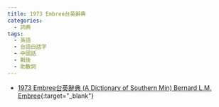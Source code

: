 ```yaml
---
title: 1973 Embree台英辭典
categories: 
  - 詞典
tags:
  - 英語
  - 台語白話字
  - 中國話
  - 戰後
  - 助數詞
---
```


- [1973 Embree台英辭典 (A Dictionary of Southern Min) Bernard L.M. Embree](https://kiek.taigi.info/1973EmbreeTaiengSutian/){:target="_blank"}
